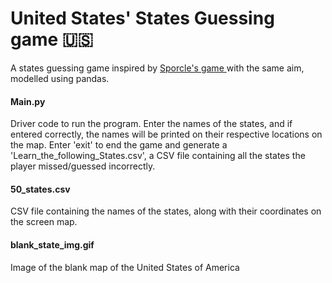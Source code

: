# United States' States Guessing game 🇺🇸
A states guessing game inspired by <a href="https://www.sporcle.com/games/g/states"> Sporcle's game </a> with 
the same aim, modelled using pandas.
<h4> Main.py </h4>
Driver code to run the program. Enter the names of the states, and if entered correctly, the names will be printed on 
their respective locations on the map. Enter 'exit' to end the game and generate a 'Learn_the_following_States.csv', 
a CSV file containing all the states the player missed/guessed incorrectly. 
<h4> 50_states.csv</h4>
CSV file containing the names of the states, along with their coordinates on the screen map.
<h4> blank_state_img.gif</h4>
Image of the blank map of the United States of America
